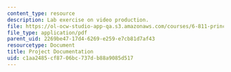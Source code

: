 ```yaml
---
content_type: resource
description: Lab exercise on video production.
file: https://ol-ocw-studio-app-qa.s3.amazonaws.com/courses/6-811-principles-and-practice-of-assistive-technology-fall-2014/c1aa2485cf8706bc737db88a9085d517_MIT6_811F14_Lab3Docmetatin.pdf
file_type: application/pdf
parent_uid: 2269be47-17d4-6269-e259-e7cb81d7af43
resourcetype: Document
title: Project Documentation
uid: c1aa2485-cf87-06bc-737d-b88a9085d517
---
```

